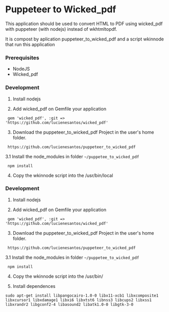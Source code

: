 # Puppeteer to Wicked_pdf

This application should be used to convert HTML to PDF using wicked_pdf with puppeteer (with nodejs) instead of wkhtmltopdf.

It is compost by aplication puppeteer_to_wicked_pdf and a script wkinnode that run this application

### Prerequisites


 * NodeJS 
 * Wicked_pdf

### Development

1. Install nodejs

2. Add wicked_pdf on Gemfile your application
 ```
  gem 'wicked_pdf', :git => 'https://github.com/lucienesantos/wicked_pdf'
 ```
3. Download the puppeteer_to_wicked_pdf Project in the user's home folder.

  ```
   https://github.com/lucienesantos/puppeteer_to_wicked_pdf
  ``` 
  3.1 Install the node_modules in folder `~/puppetee_to_wicked_pdf`
   ```
    npm install
   ``` 

4. Copy the wkinnode script into the /usr/bin/local

 
 
 ### Development

1. Install nodejs

2. Add wicked_pdf on Gemfile your application
 ```
  gem 'wicked_pdf', :git => 'https://github.com/lucienesantos/wicked_pdf'
 ```
3. Download the puppeteer_to_wicked_pdf Project in the user's home folder.

  ```
   https://github.com/lucienesantos/puppeteer_to_wicked_pdf
  ``` 
  3.1 Install the node_modules in folder `~/puppetee_to_wicked_pdf`
   ```
    npm install
   ``` 

4. Copy the wkinnode script into the /usr/bin/

5. Install dependences
 ```
 sudo apt-get install libpangocairo-1.0-0 libx11-xcb1 libxcomposite1 libxcursor1 libxdamage1 libxi6 libxtst6 libnss3 libcups2 libxss1 libxrandr2 libgconf2-4 libasound2 libatk1.0-0 libgtk-3-0
 ```


